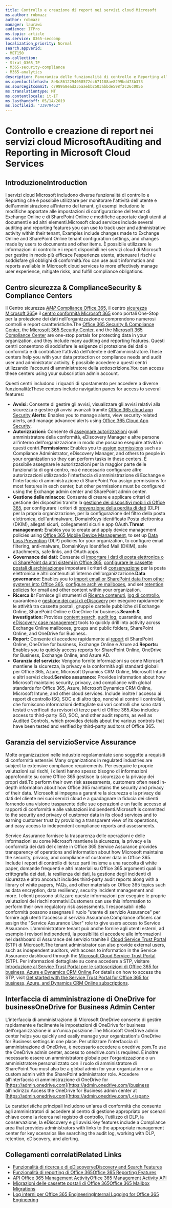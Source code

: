 ```yaml
---
title: Controllo e creazione di report nei servizi cloud Microsoft
ms.author: robmazz
author: robmazz
manager: laurawi
audience: ITPro
ms.topic: article
ms.service: O365-seccomp
localization_priority: Normal
search.appverid:
- MET150
ms.collection:
- Strat_O365_IP
- M365-security-compliance
- M365-analytics
description: Panoramica delle funzionalità di controllo e Reporting all'interno di Office 365, Microsoft 365 e Service Assurance.
ms.openlocfilehash: 8e8c8612294058572dc671188ae8299bdd73b373
ms.sourcegitcommit: c7989a8ead235aaebb2503abbde598f2c26c0056
ms.translationtype: MT
ms.contentlocale: it-IT
ms.lasthandoff: 05/14/2019
ms.locfileid: "33979462"
---
```

# <a name="auditing-and-reporting-in-microsoft-cloud-services"></a><span data-ttu-id="8c926-103">Controllo e creazione di report nei servizi cloud Microsoft</span><span class="sxs-lookup"><span data-stu-id="8c926-103">Auditing and Reporting in Microsoft Cloud Services</span></span>

## <a name="introduction"></a><span data-ttu-id="8c926-104">Introduzione</span><span class="sxs-lookup"><span data-stu-id="8c926-104">Introduction</span></span>

<span data-ttu-id="8c926-105">I servizi cloud Microsoft includono diverse funzionalità di controllo e Reporting che è possibile utilizzare per monitorare l'attività dell'utente e dell'amministrazione all'interno del tenant, gli esempi includono le modifiche apportate alle impostazioni di configurazione del tenant di Exchange Online e di SharePoint Online e modifiche apportate dagli utenti ai documenti e ad altri elementi.</span><span class="sxs-lookup"><span data-stu-id="8c926-105">Microsoft cloud services include several auditing and reporting features you can use to track user and administrative activity within their tenant, Examples include changes made to Exchange Online and SharePoint Online tenant configuration settings, and changes made by users to documents and other items.</span></span> <span data-ttu-id="8c926-106">È possibile utilizzare le informazioni di controllo e i report disponibili nei servizi cloud di Microsoft per gestire in modo più efficace l'esperienza utente, attenuare i rischi e soddisfare gli obblighi di conformità.</span><span class="sxs-lookup"><span data-stu-id="8c926-106">You can use audit information and reports available in Microsoft cloud services to more effectively manage user experience, mitigate risks, and fulfill compliance obligations.</span></span>

## <a name="security--compliance-centers"></a><span data-ttu-id="8c926-107">Centro sicurezza & Compliance</span><span class="sxs-lookup"><span data-stu-id="8c926-107">Security & Compliance Centers</span></span>

<span data-ttu-id="8c926-108">Il Centro sicurezza [_AMP_ Compliance Office 365](https://protection.office.com), il centro [sicurezza Microsoft 365](https://security.microsoft.com)e il [centro conformità Microsoft 365](https://compliance.microsoft.com) sono portali One-Stop per la protezione dei dati nell'organizzazione e comprendono numerosi controlli e report caratteristiche.</span><span class="sxs-lookup"><span data-stu-id="8c926-108">The [Office 365 Security & Compliance Center](https://protection.office.com), the [Microsoft 365 Security Center](https://security.microsoft.com), and the [Microsoft 365 Compliance Center](https://compliance.microsoft.com) are one-stop portals for protecting data in your organization, and they include many auditing and reporting features.</span></span> <span data-ttu-id="8c926-109">Questi centri consentono di soddisfare le esigenze di protezione dei dati o conformità e di controllare l'attività dell'utente e dell'amministratore.</span><span class="sxs-lookup"><span data-stu-id="8c926-109">These centers help you with your data protection or compliance needs and audit user and administrator activity.</span></span> <span data-ttu-id="8c926-110">È possibile accedere a questi centri utilizzando l'account di amministratore della sottoscrizione.</span><span class="sxs-lookup"><span data-stu-id="8c926-110">You can access these centers using your subscription admin account.</span></span>

<span data-ttu-id="8c926-111">Questi centri includono i riquadri di spostamento per accedere a diverse funzionalità:</span><span class="sxs-lookup"><span data-stu-id="8c926-111">These centers include navigation panes for access to several features:</span></span>

- <span data-ttu-id="8c926-112">**Avvisi:** Consente di gestire gli avvisi, visualizzare gli avvisi relativi alla sicurezza e gestire gli avvisi avanzati tramite [Office 365 cloud app Security](https://docs.microsoft.com/cloud-app-security/what-is-cloud-app-security).</span><span class="sxs-lookup"><span data-stu-id="8c926-112">**Alerts:** Enables you to manage alerts, view security-related alerts, and manage advanced alerts using [Office 365 Cloud App Security](https://docs.microsoft.com/cloud-app-security/what-is-cloud-app-security).</span></span>
- <span data-ttu-id="8c926-113">**Autorizzazioni:** Consente di [assegnare autorizzazioni](https://support.office.com/article/Give-users-access-to-the-Office-365-Security-Compliance-Center-2cfce2c8-20c5-47f9-afc4-24b059c1bd76) quali amministratore della conformità, eDiscovery Manager e altre persone all'interno dell'organizzazione in modo che possano eseguire attività in questi centri.</span><span class="sxs-lookup"><span data-stu-id="8c926-113">**Permissions:** Enables you to [assign permissions](https://support.office.com/article/Give-users-access-to-the-Office-365-Security-Compliance-Center-2cfce2c8-20c5-47f9-afc4-24b059c1bd76) such as Compliance Administrator, eDiscovery Manager, and others to people in your organization so they can perform tasks in these centers.</span></span> <span data-ttu-id="8c926-114">È possibile assegnare le autorizzazioni per la maggior parte delle funzionalità di ogni centro, ma è necessario configurare altre autorizzazioni utilizzando l'interfaccia di amministrazione di Exchange e l'interfaccia di amministrazione di SharePoint.</span><span class="sxs-lookup"><span data-stu-id="8c926-114">You assign permissions for most features in each center, but other permissions must be configured using the Exchange admin center and SharePoint admin center.</span></span>
- <span data-ttu-id="8c926-115">**Gestione delle minacce:** Consente di creare e applicare criteri di gestione dei dispositivi tramite la [gestione dei dispositivi mobili di Office 365](https://support.office.com/article/Overview-of-Mobile-Device-Management-for-Office-365-faa7d8e5-645d-4d59-839c-c8d4c1869e4a), per configurare i criteri di [prevenzione della perdita di dati](https://support.office.com/article/Overview-of-data-loss-prevention-policies-1966b2a7-d1e2-4d92-ab61-42efbb137f5e) (DLP) per la propria organizzazione, per la configurazione del filtro della posta elettronica, dell'antimalware, DomainKeys identificato Posta elettronica (DKIM), allegati sicuri, collegamenti sicuri e app OAuth.</span><span class="sxs-lookup"><span data-stu-id="8c926-115">**Threat management:** Enables you to create and apply device management policies using [Office 365 Mobile Device Management](https://support.office.com/article/Overview-of-Mobile-Device-Management-for-Office-365-faa7d8e5-645d-4d59-839c-c8d4c1869e4a), to set up [Data Loss Prevention](https://support.office.com/article/Overview-of-data-loss-prevention-policies-1966b2a7-d1e2-4d92-ab61-42efbb137f5e) (DLP) policies for your organization, to configure email filtering, anti-malware, DomainKeys Identified Mail (DKIM), safe attachments, safe links, and OAuth apps.</span></span>
- <span data-ttu-id="8c926-116">**Governance dei dati:** Consente di [importare i dati di posta elettronica o di SharePoint da altri sistemi in Office 365](https://support.office.com/article/Import-PST-files-or-SharePoint-data-to-Office-365-ba688e0a-0fcb-4bd7-8e57-2b669564ea84), [configurare le cassette postali di archiviazione](https://support.office.com/article/Enable-archive-mailboxes-in-the-Office-365-Security-Compliance-Center-268a109e-7843-405b-bb3d-b9393b2342ce)e impostare i criteri di [conservazione](https://support.office.com/article/Retention-in-the-Office-365-Security-Compliance-Center-2a0fc432-f18c-45aa-a539-30ab035c608c) per la posta elettronica e altri contenuti all'interno dell'organizzazione.</span><span class="sxs-lookup"><span data-stu-id="8c926-116">**Data governance:** Enables you to [import email or SharePoint data from other systems into Office 365](https://support.office.com/article/Import-PST-files-or-SharePoint-data-to-Office-365-ba688e0a-0fcb-4bd7-8e57-2b669564ea84), [configure archive mailboxes](https://support.office.com/article/Enable-archive-mailboxes-in-the-Office-365-Security-Compliance-Center-268a109e-7843-405b-bb3d-b9393b2342ce), and set [retention policies](https://support.office.com/article/Retention-in-the-Office-365-Security-Compliance-Center-2a0fc432-f18c-45aa-a539-30ab035c608c) for email and other content within your organization.</span></span>
- <span data-ttu-id="8c926-117">**Ricerca &:** Fornisce gli strumenti di [Ricerca contenuti](https://support.office.com/article/Run-a-Content-Search-in-the-Office-365-Security-Compliance-Center-61852fd9-fe8a-4880-a339-cb19ed3bff4a), [log di controllo](https://support.office.com/article/Search-the-audit-log-in-the-Office-365-Security-Compliance-Center-0d4d0f35-390b-4518-800e-0c7ec95e946c), quarantena e [gestione dei casi di eDiscovery](https://support.office.com/article/Manage-eDiscovery-cases-in-the-Office-365-Security-Compliance-Center-edea80d6-20a7-40fb-b8c4-5e8c8395f6da) per eseguire rapidamente le attività tra cassette postali, gruppi e cartelle pubbliche di Exchange Online, SharePoint Online e OneDrive for business.</span><span class="sxs-lookup"><span data-stu-id="8c926-117">**Search & investigation:** Provides [content search](https://support.office.com/article/Run-a-Content-Search-in-the-Office-365-Security-Compliance-Center-61852fd9-fe8a-4880-a339-cb19ed3bff4a), [audit log](https://support.office.com/article/Search-the-audit-log-in-the-Office-365-Security-Compliance-Center-0d4d0f35-390b-4518-800e-0c7ec95e946c), quarantine, and [eDiscovery case management](https://support.office.com/article/Manage-eDiscovery-cases-in-the-Office-365-Security-Compliance-Center-edea80d6-20a7-40fb-b8c4-5e8c8395f6da) tools to quickly drill into activity across Exchange Online mailboxes, groups and public folders, SharePoint Online, and OneDrive for Business.</span></span>
- <span data-ttu-id="8c926-118">**Report:** Consente di accedere rapidamente ai [report](https://support.office.com/article/Reports-in-the-Office-365-Security-Compliance-Center-7acd33ce-1ec8-49fb-b625-43bac7b58c5a) di SharePoint Online, OneDrive for business, Exchange Online e Azure ad.</span><span class="sxs-lookup"><span data-stu-id="8c926-118">**Reports:** Enables you to quickly access [reports](https://support.office.com/article/Reports-in-the-Office-365-Security-Compliance-Center-7acd33ce-1ec8-49fb-b625-43bac7b58c5a) for SharePoint Online, OneDrive for Business, Exchange Online, and Azure AD.</span></span>
- <span data-ttu-id="8c926-119">**Garanzia del servizio:** Vengono fornite informazioni su come Microsoft mantiene la sicurezza, la privacy e la conformità agli standard globali per Office 365, Azure, Microsoft Dynamics CRM Online, Microsoft Intune e altri servizi cloud.</span><span class="sxs-lookup"><span data-stu-id="8c926-119">**Service assurance:** Provides information about how Microsoft maintains security, privacy, and compliance with global standards for Office 365, Azure, Microsoft Dynamics CRM Online, Microsoft Intune, and other cloud services.</span></span> <span data-ttu-id="8c926-120">Include inoltre l'accesso ai report di controllo ISO, SOC e di altro tipo, nonché ai controlli controllati, che forniscono informazioni dettagliate sui vari controlli che sono stati testati e verificati da revisori di terze parti di Office 365.</span><span class="sxs-lookup"><span data-stu-id="8c926-120">Also includes access to third-party ISO, SOC, and other audit reports, as well as Audited Controls, which provides details about the various controls that have been tested and verified by third-party auditors of Office 365.</span></span>

## <a name="service-assurance"></a><span data-ttu-id="8c926-121">Garanzia del servizio</span><span class="sxs-lookup"><span data-stu-id="8c926-121">Service Assurance</span></span>

<span data-ttu-id="8c926-122">Molte organizzazioni nelle industrie regolamentate sono soggette a requisiti di conformità estensivi.</span><span class="sxs-lookup"><span data-stu-id="8c926-122">Many organizations in regulated industries are subject to extensive compliance requirements.</span></span> <span data-ttu-id="8c926-123">Per eseguire le proprie valutazioni sui rischi, i clienti hanno spesso bisogno di informazioni approfondite su come Office 365 gestisce la sicurezza e la privacy dei propri dati.</span><span class="sxs-lookup"><span data-stu-id="8c926-123">To perform their own risk assessments, customers often need in-depth information about how Office 365 maintains the security and privacy of their data.</span></span> <span data-ttu-id="8c926-124">Microsoft si impegna a garantire la sicurezza e la privacy dei dati del cliente nei suoi servizi cloud e a guadagnare la fiducia dei clienti fornendo una visione trasparente delle sue operazioni e un facile accesso ai rapporti di conformità e alle valutazioni indipendenti.</span><span class="sxs-lookup"><span data-stu-id="8c926-124">Microsoft is committed to the security and privacy of customer data in its cloud services and to earning customer trust by providing a transparent view of its operations, and easy access to independent compliance reports and assessments.</span></span>

<span data-ttu-id="8c926-125">Service Assurance fornisce la trasparenza delle operazioni e delle informazioni su come Microsoft mantiene la sicurezza, la privacy e la conformità dei dati del cliente in Office 365.</span><span class="sxs-lookup"><span data-stu-id="8c926-125">Service Assurance provides transparency of operations and information about how Microsoft maintains the security, privacy, and compliance of customer data in Office 365.</span></span> <span data-ttu-id="8c926-126">Include i report di controllo di terze parti insieme a una raccolta di white paper, domande frequenti e altri materiali su Office 365 argomenti quali la crittografia dei dati, la resilienza dei dati, la gestione degli incidenti di sicurezza e altro ancora.</span><span class="sxs-lookup"><span data-stu-id="8c926-126">It includes third-party audit reports along with a library of white papers, FAQs, and other materials on Office 365 topics such as data encryption, data resiliency, security incident management and more.</span></span> <span data-ttu-id="8c926-127">I clienti possono utilizzare queste informazioni per eseguire le proprie valutazioni dei rischi normativi.</span><span class="sxs-lookup"><span data-stu-id="8c926-127">Customers can use this information to perform their own regulatory risk assessments.</span></span> <span data-ttu-id="8c926-128">I responsabili della conformità possono assegnare il ruolo "utente di servizio Assurance" per fornire agli utenti l'accesso al servizio Assurance.</span><span class="sxs-lookup"><span data-stu-id="8c926-128">Compliance officers can assign the "Service Assurance User" role to give users access to Service Assurance.</span></span> <span data-ttu-id="8c926-129">L'amministratore tenant può anche fornire agli utenti esterni, ad esempio i revisori indipendenti, la possibilità di accedere alle informazioni nel dashboard di Assurance del servizio tramite il [Cloud Service Trust Portal](http://aka.ms/STP) (STP) di Microsoft.</span><span class="sxs-lookup"><span data-stu-id="8c926-129">The tenant administrator can also provide external users, such as independent auditors, with access to information in the Service Assurance dashboard through the [Microsoft Cloud Service Trust Portal](http://aka.ms/STP) (STP).</span></span> <span data-ttu-id="8c926-130">Per informazioni dettagliate su come accedere a STP, visitare [Introduzione al Service Trust Portal per le sottoscrizioni di Office 365 for business, Azure e Dynamics CRM Online](http://aka.ms/STPHelp).</span><span class="sxs-lookup"><span data-stu-id="8c926-130">For details on how to access the STP, visit [Get started with the Service Trust Portal for Office 365 for business, Azure, and Dynamics CRM Online subscriptions](http://aka.ms/STPHelp).</span></span>

## <a name="onedrive-for-business-admin-center"></a><span data-ttu-id="8c926-131">Interfaccia di amministrazione di OneDrive for business</span><span class="sxs-lookup"><span data-stu-id="8c926-131">OneDrive for Business Admin Center</span></span>

<span data-ttu-id="8c926-132">L'interfaccia di amministrazione di Microsoft OneDrive consente di gestire rapidamente e facilmente le impostazioni di OneDrive for business dell'organizzazione in un'unica posizione.</span><span class="sxs-lookup"><span data-stu-id="8c926-132">The Microsoft OneDrive admin center helps you quickly and easily manage your organization's OneDrive for Business settings in one place.</span></span> <span data-ttu-id="8c926-133">Per utilizzare l'interfaccia di amministrazione di OneDrive, è necessario accedere a onedrive.com.</span><span class="sxs-lookup"><span data-stu-id="8c926-133">To use the OneDrive admin center, access to onedrive.com is required.</span></span> <span data-ttu-id="8c926-134">È inoltre necessario essere un amministratore globale per l'organizzazione o un amministratore personalizzato con il ruolo di amministratore di SharePoint.</span><span class="sxs-lookup"><span data-stu-id="8c926-134">You must also be a global admin for your organization or a custom admin with the SharePoint administrator role.</span></span> <span data-ttu-id="8c926-135">Accedere all'interfaccia di amministrazione di OneDrive for [https://admin.onedrive.com](https://admin.onedrive.com/)business all'indirizzo.</span><span class="sxs-lookup"><span data-stu-id="8c926-135">Access the OneDrive for Business admin center at [https://admin.onedrive.com](https://admin.onedrive.com/).</span></span>

<span data-ttu-id="8c926-136">Le caratteristiche principali includono un'area di conformità che consente agli amministratori di accedere al centro di gestione appropriato per scenari chiave come la ricerca nel registro di controllo, l'utilizzo di DLP, la conservazione, la eDiscovery e gli avvisi.</span><span class="sxs-lookup"><span data-stu-id="8c926-136">Key features include a Compliance area that provides administrators with links to the appropriate management center for key scenarios like searching the audit log, working with DLP, retention, eDiscovery, and alerting.</span></span>

## <a name="related-links"></a><span data-ttu-id="8c926-137">Collegamenti correlati</span><span class="sxs-lookup"><span data-stu-id="8c926-137">Related Links</span></span>

- [<span data-ttu-id="8c926-138">Funzionalità di ricerca e di eDiscovery</span><span class="sxs-lookup"><span data-stu-id="8c926-138">eDiscovery and Search Features</span></span>](office-365-ediscovery-and-search-features.md)
- [<span data-ttu-id="8c926-139">Funzionalità di reporting di Office 365</span><span class="sxs-lookup"><span data-stu-id="8c926-139">Office 365 Reporting Features</span></span>](office-365-reporting-features.md)
- [<span data-ttu-id="8c926-140">API Office 365 Management Activity</span><span class="sxs-lookup"><span data-stu-id="8c926-140">Office 365 Management Activity API</span></span>](office-365-management-activity-api.md)
- [<span data-ttu-id="8c926-141">Migrazioni delle cassette postali di Office 365</span><span class="sxs-lookup"><span data-stu-id="8c926-141">Office 365 Mailbox Migrations</span></span>](office-365-mailbox-migrations.md)
- [<span data-ttu-id="8c926-142">Log interni per Office 365 Engineering</span><span class="sxs-lookup"><span data-stu-id="8c926-142">Internal Logging for Office 365 Engineering</span></span>](office-365-internal-logging.md)